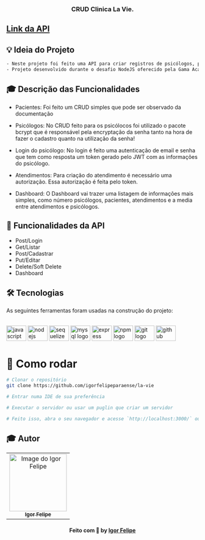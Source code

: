 <h3 align="center">
  CRUD Clinica La Vie.
</h3>

## <a href="https://crud-la-vie.vercel.app/docs" target="_blank">Link da API</a>

## :bulb: Ideia do Projeto

```bash
- Neste projeto foi feito uma API para criar registros de psicólogos, pacientes e seus prontuários de uma clínica de saúde mental
- Projeto desenvolvido durante o desafio NodeJS oferecido pela Gama Academy.
```

## :mortar_board: Descrição das Funcionalidades

- Pacientes:
  Foi feito um CRUD simples que pode ser observado da documentação

- Psicólogos:
  No CRUD feito para os psicólocos foi utilizado o pacote bcrypt que é responsável pela encryptação da senha tanto na hora de fazer o cadastro quanto na utilização da senha!

- Login do psicólogo:
  No login é feito uma autenticação de email e senha que tem como resposta um token gerado pelo JWT com as informações do psicólogo.

- Atendimentos:
  Para criação do atendimento é necessário uma autorização. Essa autorização é feita pelo token.

- Dashboard:
  O Dashboard vai trazer uma listagem de informações mais simples, como número psicólogos, pacientes, atendimentos e a media entre atendimentos e psicólogos.


## :file_folder: Funcionalidades da API

- Post/Login
- Get/Listar
- Post/Cadastrar
- Put/Editar
- Delete/Soft Delete
- Dashboard

## 🛠 Tecnologias

As seguintes ferramentas foram usadas na construção do projeto:
<br><br>

<div align="left">
  <img src="https://cdn.jsdelivr.net/gh/devicons/devicon/icons/javascript/javascript-original.svg" height="40" width="52" alt="javascript logo"  />
  <img src="https://cdn.jsdelivr.net/gh/devicons/devicon/icons/nodejs/nodejs-original.svg" height="40" width="52" alt="nodejs logo"  />
  <img src="https://cdn.jsdelivr.net/gh/devicons/devicon/icons/sequelize/sequelize-original.svg" height="40" width="52" alt="sequelize logo"  />
  <img src="https://cdn.jsdelivr.net/gh/devicons/devicon/icons/mysql/mysql-original.svg" height="40" width="52" alt="mysql logo"  />
  <img src="https://cdn.jsdelivr.net/gh/devicons/devicon/icons/express/express-original.svg" height="40" width="52" alt="express logo"  />
  <img src="https://cdn.jsdelivr.net/gh/devicons/devicon/icons/npm/npm-original-wordmark.svg" height="40" width="52" alt="npm logo"  />
  <img src="https://cdn.jsdelivr.net/gh/devicons/devicon/icons/git/git-original.svg" height="40" width="52" alt="git logo"  />
  <img src="https://cdn.jsdelivr.net/gh/devicons/devicon/icons/github/github-original.svg" height="40" width="52" alt="github logo"  />
</div>

 # 👷 Como rodar

```bash
# Clonar o repositório
git clone https://github.com/igorfelipeparaense/la-vie

# Entrar numa IDE de sua preferência 

# Executar o servidor ou usar um puglin que criar um servidor

# Feito isso, abra o seu navegador e acesse `http://localhost:3000/` ou em uma porta de sua preferência.
```

## :mortar_board: Autor

<table align="center">
    <tr>
        <td align="center">
            <a href="https://github.com/igorfelipeparaense">
                <img src="https://avatars.githubusercontent.com/u/83182736?s=400&u=4e7e9f34ab638aa2879d9bb94cf161b9f5bd3fe0&v=4" width="150px;" alt="Image do Igor Felipe" />
                <br />
                <sub><b>Igor Felipe</b></sub>
            </a>
        </td>    
    </tr>
</table>
<h4 align="center">
   Feito com 💜 by  <a href="https://www.linkedin.com/in/igorfelipeparaense/" target="_blank"> Igor Felipe </a>
</h4>
